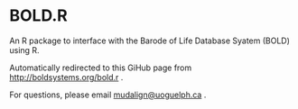 # BOLD.R

An R package to interface with the Barode of Life Database Syatem (BOLD) using R.

Automatically redirected to this GiHub page from http://boldsystems.org/bold.r .

For questions, please email mudalign@uoguelph.ca .
